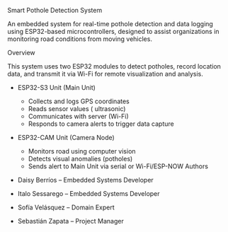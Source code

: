 Smart Pothole Detection System

An embedded system for real-time pothole detection and data logging using ESP32-based microcontrollers, designed to assist organizations in monitoring road conditions from moving vehicles.

Overview

This system uses two ESP32 modules to detect potholes, record location data, and transmit it via Wi-Fi for remote visualization and analysis.

- ESP32-S3 Unit (Main Unit)
  - Collects and logs GPS coordinates
  - Reads sensor values ( ultrasonic)
  - Communicates with server (Wi-Fi)
  - Responds to camera alerts to trigger data capture

- ESP32-CAM Unit (Camera Node) 
  - Monitors road using computer vision  
  - Detects visual anomalies (potholes)  
  - Sends alert to Main Unit via serial or Wi-Fi/ESP-NOW
Authors

- Daisy Berríos – Embedded Systems Developer  
- Italo Sessarego – Embedded Systems Developer  
- Sofía Velásquez – Domain Expert  
- Sebastián Zapata – Project Manager  
